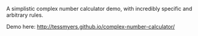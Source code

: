 A simplistic complex number calculator demo, with incredibly specific and arbitrary rules.

Demo here: http://tessmyers.github.io/complex-number-calculator/
